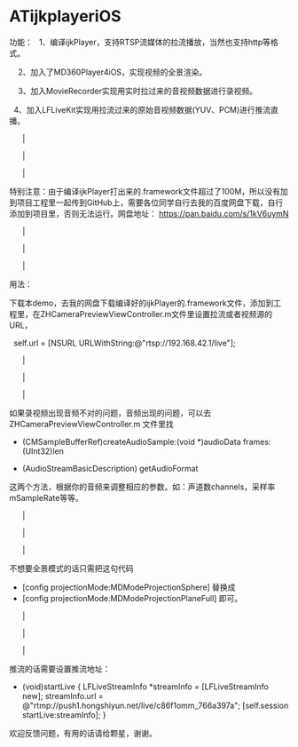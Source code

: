 # ATijkplayeriOS

功能：
     1、编译ijkPlayer，支持RTSP流媒体的拉流播放，当然也支持http等格式。

     2、加入了MD360Player4iOS，实现视频的全景渲染。
     
     3、加入MovieRecorder实现用实时拉过来的音视频数据进行录视频。
     
     4、加入LFLiveKit实现用拉流过来的原始音视频数据(YUV、PCM)进行推流直播。
     
        |
        
        |
        
        |
     
特别注意：由于编译ijkPlayer打出来的.framework文件超过了100M，所以没有加到项目工程里一起传到GitHub上，需要各位同学自行去我的百度网盘下载，自行添加到项目里，否则无法运行。网盘地址：
https://pan.baidu.com/s/1kV6uymN

        |
        
        |
        
        |
     
用法：

下载本demo，去我的网盘下载编译好的ijkPlayer的.framework文件，添加到工程里，在ZHCameraPreviewViewController.m文件里设置拉流或者视频源的URL，

    self.url = [NSURL URLWithString:@"rtsp://192.168.42.1/live"]; 
    
        |
        
        |
        
        |

如果录视频出现音频不对的问题，音频出现的问题，可以去 ZHCameraPreviewViewController.m 文件里找

 - (CMSampleBufferRef)createAudioSample:(void *)audioData frames:(UInt32)len

 - (AudioStreamBasicDescription) getAudioFormat 

这两个方法，根据你的音频来调整相应的参数。如：声道数channels，采样率mSampleRate等等。

        |
        
        |
        
        |

不想要全景模式的话只需把这句代码
- [config projectionMode:MDModeProjectionSphere]
替换成
- [config projectionMode:MDModeProjectionPlaneFull]
即可。

        |
        
        |
        
        |

推流的话需要设置推流地址：
 - (void)startLive {
 LFLiveStreamInfo *streamInfo = [LFLiveStreamInfo new];
 streamInfo.url = @"rtmp://push1.hongshiyun.net/live/c86f1omm_766a397a";
 [self.session startLive:streamInfo];
 }


欢迎反馈问题，有用的话请给颗星，谢谢。
